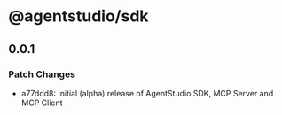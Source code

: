 # @agentstudio/sdk

## 0.0.1

### Patch Changes

- a77ddd8: Initial (alpha) release of AgentStudio SDK, MCP Server and MCP Client
